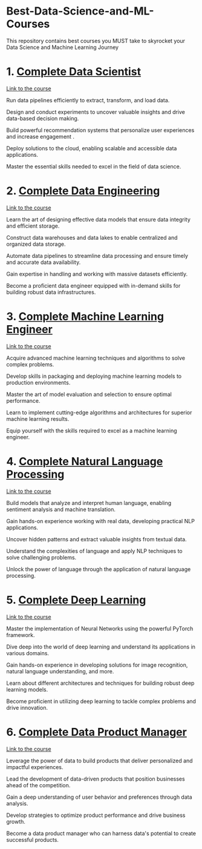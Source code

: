 # Best-Data-Science-and-ML-Courses
This repository contains best courses you MUST take to skyrocket your Data Science and Machine Learning Journey

# 1. [Complete Data Scientist](https://bit.ly/3wiIo8u)

[Link to the course](https://bit.ly/3wiIo8u)

Run data pipelines efficiently to extract, transform, and load data.

Design and conduct experiments to uncover valuable insights and drive data-based decision making.

Build powerful recommendation systems that personalize user experiences and increase engagement .

Deploy solutions to the cloud, enabling scalable and accessible data applications.

Master the essential skills needed to excel in the field of data science.

# 2. [Complete Data Engineering](https://bit.ly/3A9oVs5)

[Link to the course](https://bit.ly/3A9oVs5)

Learn the art of designing effective data models that ensure data integrity and efficient storage.

Construct data warehouses and data lakes to enable centralized and organized data storage.

Automate data pipelines to streamline data processing and ensure timely and accurate data availability.

Gain expertise in handling and working with massive datasets efficiently.

Become a proficient data engineer equipped with in-demand skills for building robust data infrastructures.

# 3. [Complete Machine Learning Engineer](https://bit.ly/3Tir8ub)

[Link to the course](https://bit.ly/3Tir8ub)

Acquire advanced machine learning techniques and algorithms to solve complex problems.

Develop skills in packaging and deploying machine learning models to production environments.

Master the art of model evaluation and selection to ensure optimal performance.

Learn to implement cutting-edge algorithms and architectures for superior machine learning results.

Equip yourself with the skills required to excel as a machine learning engineer.

# 4. [Complete Natural Language Processing](https://bit.ly/3T7J8qY)

[Link to the course](https://bit.ly/3T7J8qY)

Build models that analyze and interpret human language, enabling sentiment analysis and machine translation.

Gain hands-on experience working with real data, developing practical NLP applications.

Uncover hidden patterns and extract valuable insights from textual data.

Understand the complexities of language and apply NLP techniques to solve challenging problems.

Unlock the power of language through the application of natural language processing.

# 5. [Complete Deep Learning](https://bit.ly/3T5ppIo)

[Link to the course](https://bit.ly/3T5ppIo)

Master the implementation of Neural Networks using the powerful PyTorch framework.

Dive deep into the world of deep learning and understand its applications in various domains.

Gain hands-on experience in developing solutions for image recognition, natural language understanding, and more.

Learn about different architectures and techniques for building robust deep learning models.

Become proficient in utilizing deep learning to tackle complex problems and drive innovation.

# 6. [Complete Data Product Manager](https://bit.ly/3QGUtwi)

[Link to the course](https://bit.ly/3QGUtwi)

Leverage the power of data to build products that deliver personalized and impactful experiences.

Lead the development of data-driven products that position businesses ahead of the competition.

Gain a deep understanding of user behavior and preferences through data analysis.

Develop strategies to optimize product performance and drive business growth.

Become a data product manager who can harness data's potential to create successful products.

